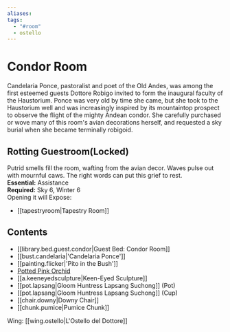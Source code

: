 ```yaml
---
aliases: 
tags:
  - "#room"
  - ostello
---
```

# Condor Room
Candelaria Ponce, pastoralist and poet of the Old Andes, was among the first esteemed guests Dottore Robigo invited to form the inaugural faculty of the Haustorium. Ponce was very old by time she came, but she took to the Haustorium well and was increasingly inspired by its mountaintop prospect to observe the flight of the mighty Andean condor. She carefully purchased or wove many of this room's avian decorations herself, and requested a sky burial when she became terminally robigoid.
## Rotting Guestroom(Locked)
Putrid smells fill the room, wafting from the avian decor. Waves pulse out with mournful caws. The right words can put this grief to rest.
<br>**Essential:** Assistance
<br>**Required:** Sky 6, Winter 6
<br>Opening it will Expose:
- [[tapestryroom|Tapestry Room]]

## Contents
- [[library.bed.guest.condor|Guest Bed: Condor Room]]
- [[bust.candelaria|'Candelaria Ponce']]
- [[painting.flicker|'Pito in the Bush']]  
- [Potted Pink Orchid](https://uadaf.theevilroot.xyz/rowenarium/element/pot.orchid.pink)  
- [[a.keeneyedsculpture|Keen-Eyed Sculpture]]
- [[pot.lapsang|Gloom Huntress Lapsang Suchong]] (Pot)  
- [[pot.lapsang|Gloom Huntress Lapsang Suchong]] (Cup)  
- [[chair.downy|Downy Chair]]  
- [[chunk.pumice|Pumice Chunk]]

Wing: [[wing.ostello|L'Ostello del Dottore]]
